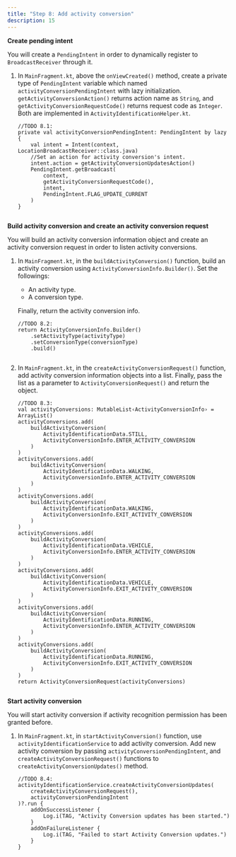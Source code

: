 ```yaml
---
title: "Step 8: Add activity conversion"
description: 15
---
```


**Create pending intent**

You will create a `PendingIntent` in order to dynamically register to `BroadcastReceiver` through it.

1. In `MainFragment.kt`, above the `onViewCreated()` method, create a private type of `PendingIntent` variable which named `activityConversionPendingIntent` with lazy initialization. `getActivityConversionAction()` returns action name as `String`, and `getActivityConversionRequestCode()` returns request code as `Integer`. Both are implemented in `ActivityIdentificationHelper.kt`.

   <pre><div id="copy-button33" class="copy-btn" title="Copy" onclick="copyCode(this.id)"></div><code>//TODO 8.1:
   private val activityConversionPendingIntent: PendingIntent by lazy {
       val intent = Intent(context, LocationBroadcastReceiver::class.java)
       //Set an action for activity conversion's intent.
       intent.action = getActivityConversionUpdatesAction()
       PendingIntent.getBroadcast(
           context,
           getActivityConversionRequestCode(),
           intent,
           PendingIntent.FLAG_UPDATE_CURRENT
       )
   }
   <span class="pln">
   </span></code></pre>

**Build activity conversion and create an activity conversion request**

You will build an activity conversion information object and create an activity conversion request in order to listen activity conversions.

1. In `MainFragment.kt`, in the `buildActivityConversion()` function, build an activity conversion using `ActivityConversionInfo.Builder()`. Set the followings: 

   - An activity type.
   - A conversion type.

   Finally, return the activity conversion info.

   <pre><div id="copy-button34" class="copy-btn" title="Copy" onclick="copyCode(this.id)"></div><code>//TODO 8.2:
   return ActivityConversionInfo.Builder()
       .setActivityType(activityType)
       .setConversionType(conversionType)
       .build()
   <span class="pln">
   </span></code></pre>

2. In `MainFragment.kt`, in the `createActivityConversionRequest()` function, add activity conversion information objects into a list. Finally, pass the list as a parameter to `ActivityConversionRequest()` and return the object.

   <pre><div id="copy-button35" class="copy-btn" title="Copy" onclick="copyCode(this.id)"></div><code>//TODO 8.3:
   val activityConversions: MutableList&lsaquo;ActivityConversionInfo&rsaquo; = ArrayList()
   activityConversions.add(
       buildActivityConversion(
           ActivityIdentificationData.STILL,
           ActivityConversionInfo.ENTER_ACTIVITY_CONVERSION
       )
   )
   activityConversions.add(
       buildActivityConversion(
           ActivityIdentificationData.WALKING,
           ActivityConversionInfo.ENTER_ACTIVITY_CONVERSION
       )
   )
   activityConversions.add(
       buildActivityConversion(
           ActivityIdentificationData.WALKING,
           ActivityConversionInfo.EXIT_ACTIVITY_CONVERSION
       )
   )
   activityConversions.add(
       buildActivityConversion(
           ActivityIdentificationData.VEHICLE,
           ActivityConversionInfo.ENTER_ACTIVITY_CONVERSION
       )
   )
   activityConversions.add(
       buildActivityConversion(
           ActivityIdentificationData.VEHICLE,
           ActivityConversionInfo.EXIT_ACTIVITY_CONVERSION
       )
   )
   activityConversions.add(
       buildActivityConversion(
           ActivityIdentificationData.RUNNING,
           ActivityConversionInfo.ENTER_ACTIVITY_CONVERSION
       )
   )
   activityConversions.add(
       buildActivityConversion(
           ActivityIdentificationData.RUNNING,
           ActivityConversionInfo.EXIT_ACTIVITY_CONVERSION
       )
   )
   return ActivityConversionRequest(activityConversions)
   <span class="pln">
   </span></code></pre>

**Start activity conversion**

You will start activity conversion if activity recognition permission has been granted before.

1. In `MainFragment.kt`, in `startActivityConversion()` function, use `activityIdentificationService` to add activity conversion. Add new activity conversion by passing `activityConversionPendingIntent`, and `createActivityConversionRequest()` functions to `createActivityConversionUpdates()` method.

   <pre><div id="copy-button36" class="copy-btn" title="Copy" onclick="copyCode(this.id)"></div><code>//TODO 8.4:
   activityIdentificationService.createActivityConversionUpdates(
       createActivityConversionRequest(),
       activityConversionPendingIntent
   )?.run {
       addOnSuccessListener {
           Log.i(TAG, "Activity Conversion updates has been started.")
       }
       addOnFailureListener {
           Log.i(TAG, "Failed to start Activity Conversion updates.")
       }
   }
   <span class="pln">
   </span></code></pre>